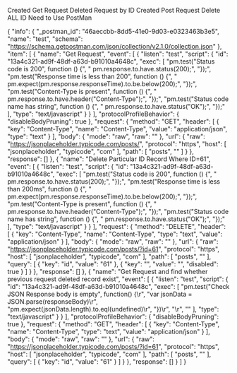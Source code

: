 Created Get Request
Deleted Request by ID
Created Post Request
Delete ALL ID
Need to Use PostMan

{
	"info": {
		"_postman_id": "46aeccbb-8dd5-41e0-9d03-e0323463b3e5",
		"name": "test",
		"schema": "https://schema.getpostman.com/json/collection/v2.1.0/collection.json"
	},
	"item": [
		{
			"name": "Get Request",
			"event": [
				{
					"listen": "test",
					"script": {
						"id": "13a4c321-ad9f-48df-a63d-b91010a4648c",
						"exec": [
							"pm.test(\"Status code is 200\", function () {",
							"    pm.response.to.have.status(200);",
							"});",
							"pm.test(\"Response time is less than 200\", function () {",
							"    pm.expect(pm.response.responseTime).to.be.below(200);",
							"});",
							"pm.test(\"Content-Type is present\", function () {",
							"    pm.response.to.have.header(\"Content-Type\");",
							"});",
							"pm.test(\"Status code name has string\", function () {",
							"    pm.response.to.have.status(\"OK\");",
							"});"
						],
						"type": "text/javascript"
					}
				}
			],
			"protocolProfileBehavior": {
				"disableBodyPruning": true
			},
			"request": {
				"method": "GET",
				"header": [
					{
						"key": "Content-Type",
						"name": "Content-Type",
						"value": "application/json",
						"type": "text"
					}
				],
				"body": {
					"mode": "raw",
					"raw": ""
				},
				"url": {
					"raw": "https://jsonplaceholder.typicode.com/posts/",
					"protocol": "https",
					"host": [
						"jsonplaceholder",
						"typicode",
						"com"
					],
					"path": [
						"posts",
						""
					]
				}
			},
			"response": []
		},
		{
			"name": "Delete Particular ID Record Where ID=61",
			"event": [
				{
					"listen": "test",
					"script": {
						"id": "13a4c321-ad9f-48df-a63d-b91010a4648c",
						"exec": [
							"pm.test(\"Status code is 200\", function () {",
							"    pm.response.to.have.status(200);",
							"});",
							"pm.test(\"Response time is less than 200ms\", function () {",
							"    pm.expect(pm.response.responseTime).to.be.below(200);",
							"});",
							"pm.test(\"Content-Type is present\", function () {",
							"    pm.response.to.have.header(\"Content-Type\");",
							"});",
							"pm.test(\"Status code name has string\", function () {",
							"    pm.response.to.have.status(\"OK\");",
							"});"
						],
						"type": "text/javascript"
					}
				}
			],
			"request": {
				"method": "DELETE",
				"header": [
					{
						"key": "Content-Type",
						"name": "Content-Type",
						"type": "text",
						"value": "application/json"
					}
				],
				"body": {
					"mode": "raw",
					"raw": ""
				},
				"url": {
					"raw": "https://jsonplaceholder.typicode.com/posts/?id=61",
					"protocol": "https",
					"host": [
						"jsonplaceholder",
						"typicode",
						"com"
					],
					"path": [
						"posts",
						""
					],
					"query": [
						{
							"key": "id",
							"value": "61"
						},
						{
							"key": "",
							"value": "",
							"disabled": true
						}
					]
				}
			},
			"response": []
		},
		{
			"name": "Get Request and find whether previous request deleted record exist",
			"event": [
				{
					"listen": "test",
					"script": {
						"id": "13a4c321-ad9f-48df-a63d-b91010a4648c",
						"exec": [
							"pm.test(\"Check JSON Response body is empty\", function() {\r",
							"var jsonData = JSON.parse(responseBody)\r",
							"pm.expect(jsonData.length).to.eql(undefined)\r",
							"})\r",
							"\r",
							""
						],
						"type": "text/javascript"
					}
				}
			],
			"protocolProfileBehavior": {
				"disableBodyPruning": true
			},
			"request": {
				"method": "GET",
				"header": [
					{
						"key": "Content-Type",
						"name": "Content-Type",
						"type": "text",
						"value": "application/json"
					}
				],
				"body": {
					"mode": "raw",
					"raw": ""
				},
				"url": {
					"raw": "https://jsonplaceholder.typicode.com/posts/?id=61",
					"protocol": "https",
					"host": [
						"jsonplaceholder",
						"typicode",
						"com"
					],
					"path": [
						"posts",
						""
					],
					"query": [
						{
							"key": "id",
							"value": "61"
						}
					]
				}
			},
			"response": []
		}
	]
}
